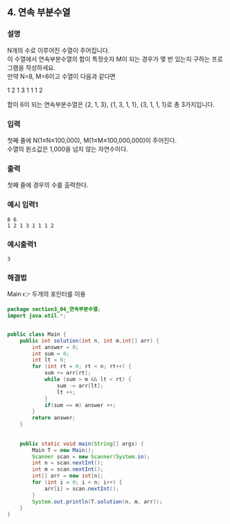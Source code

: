 ## 4. 연속 부분수열  
  
### 설명  
N개의 수로 이루어진 수열이 주어집니다.  
이 수열에서 연속부분수열의 합이 특정숫자 M이 되는 경우가 몇 번 있는지 구하는 프로그램을 작성하세요.  
만약 N=8, M=6이고 수열이 다음과 같다면  
  
1 2 1 3 1 1 1 2  
  
합이 6이 되는 연속부분수열은 {2, 1, 3}, {1, 3, 1, 1}, {3, 1, 1, 1}로 총 3가지입니다.              
    
### 입력    
첫째 줄에 N(1≤N≤100,000), M(1≤M≤100,000,000)이 주어진다.  
수열의 원소값은 1,000을 넘지 않는 자연수이다.  
  
### 출력  
첫째 줄에 경우의 수를 출력한다.  
  
### 예시 입력1  
```
8 6
1 2 1 3 1 1 1 2
```  
    
### 예시출력1  

```
3
```  
  
### 해결법  
Main 👉 두개의 포인터를 이용  
  
```java
package section3_04_연속부분수열;
import java.util.*;


public class Main {
	public int solution(int n, int m,int[] arr) {
		int answer = 0;
		int sum = 0;
		int lt = 0;
		for (int rt = 0; rt < n; rt++) {
			sum += arr[rt];
			while (sum > m && lt < rt) {
				sum -= arr[lt];
				lt ++;
			}
			if(sum == m) answer ++;
		}
		return answer;
	}
	
	
	public static void main(String[] args) {
		Main T = new Main();
		Scanner scan = new Scanner(System.in);
		int n = scan.nextInt();
		int m = scan.nextInt();
		int[] arr = new int[n];
		for (int i = 0; i < n; i++) {
			arr[i] = scan.nextInt();
		}
		System.out.println(T.solution(n, m, arr));
	}
}

```